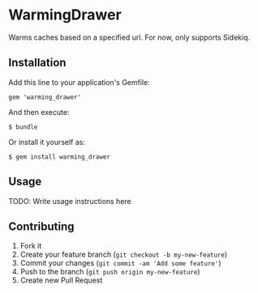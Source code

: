 # WarmingDrawer

Warms caches based on a specified url. For now, only supports Sidekiq.

## Installation

Add this line to your application's Gemfile:

    gem 'warming_drawer'

And then execute:

    $ bundle

Or install it yourself as:

    $ gem install warming_drawer

## Usage

TODO: Write usage instructions here

## Contributing

1. Fork it
2. Create your feature branch (`git checkout -b my-new-feature`)
3. Commit your changes (`git commit -am 'Add some feature'`)
4. Push to the branch (`git push origin my-new-feature`)
5. Create new Pull Request

